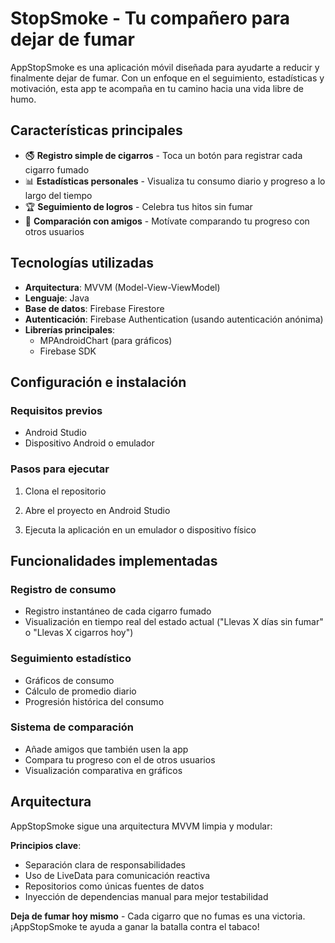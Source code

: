 # StopSmoke - Tu compañero para dejar de fumar

AppStopSmoke es una aplicación móvil diseñada para ayudarte a reducir y finalmente dejar de fumar. Con un enfoque en el seguimiento, estadísticas y motivación, esta app te acompaña en tu camino hacia una vida libre de humo.

## Características principales

- 🚭 **Registro simple de cigarros** - Toca un botón para registrar cada cigarro fumado
- 📊 **Estadísticas personales** - Visualiza tu consumo diario y progreso a lo largo del tiempo
- 🏆 **Seguimiento de logros** - Celebra tus hitos sin fumar
- 👥 **Comparación con amigos** - Motívate comparando tu progreso con otros usuarios 

## Tecnologías utilizadas

- **Arquitectura**: MVVM (Model-View-ViewModel)
- **Lenguaje**: Java
- **Base de datos**: Firebase Firestore
- **Autenticación**: Firebase Authentication (usando autenticación anónima)
- **Librerías principales**:
  - MPAndroidChart (para gráficos)
  - Firebase SDK


## Configuración e instalación

### Requisitos previos

- Android Studio
- Dispositivo Android o emulador

### Pasos para ejecutar

1. Clona el repositorio

2. Abre el proyecto en Android Studio

3. Ejecuta la aplicación en un emulador o dispositivo físico


## Funcionalidades implementadas

### Registro de consumo
- Registro instantáneo de cada cigarro fumado
- Visualización en tiempo real del estado actual ("Llevas X días sin fumar" o "Llevas X cigarros hoy")

### Seguimiento estadístico
- Gráficos de consumo
- Cálculo de promedio diario
- Progresión histórica del consumo

### Sistema de comparación
- Añade amigos que también usen la app
- Compara tu progreso con el de otros usuarios
- Visualización comparativa en gráficos


## Arquitectura

AppStopSmoke sigue una arquitectura MVVM limpia y modular:

**Principios clave**:
- Separación clara de responsabilidades
- Uso de LiveData para comunicación reactiva
- Repositorios como únicas fuentes de datos
- Inyección de dependencias manual para mejor testabilidad


**Deja de fumar hoy mismo** - Cada cigarro que no fumas es una victoria. ¡AppStopSmoke te ayuda a ganar la batalla contra el tabaco!
